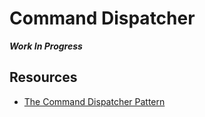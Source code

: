 # Command Dispatcher

***Work In Progress***

## Resources

- [The Command Dispatcher Pattern](https://olvlvl.com/2018-04-command-dispatcher-pattern)
